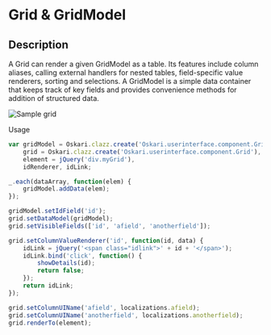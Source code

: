 # Grid & GridModel

## Description

A Grid can render a given GridModel as a table. Its features include column aliases, calling external handlers for nested tables, field-specific value renderers, sorting and selections. A GridModel is a simple data container that keeps track of key fields and provides convenience methods for addition of structured data.

![Sample grid](/images/documentation/components/grid.png)

Usage

```javascript
var gridModel = Oskari.clazz.create('Oskari.userinterface.component.GridModel'),
    grid = Oskari.clazz.create('Oskari.userinterface.component.Grid'),
    element = jQuery('div.myGrid'),
    idRenderer, idLink;

_.each(dataArray, function(elem) {
    gridModel.addData(elem);
});

gridModel.setIdField('id');
grid.setDataModel(gridModel);
grid.setVisibleFields(['id', 'afield', 'anotherfield']);

grid.setColumnValueRenderer('id', function(id, data) {
    idLink = jQuery('<span class="idlink">' + id + '</span>');
    idLink.bind('click', function() {
        showDetails(id);
        return false;
    });
    return idLink;
});

grid.setColumnUIName('afield', localizations.afield);
grid.setColumnUIName('anotherfield', localizations.anotherfield);
grid.renderTo(element);
```